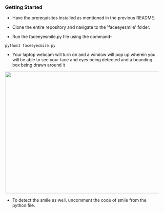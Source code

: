 ### Getting Started

- Have the prerequisites installed as mentioned in the previous README.

- Clone the entire repository and navigate to the 'faceeyesmile' folder.

- Run the faceeyesmile.py file using the command-

```python3 faceeyesmile.py```

- Your laptop webcam will turn on and a window will pop up wherein you will be able to see your face and eyes being detected and a bounding box being drawn around it

<p align="center">
  <img width="550" height="400" src="/faceeyesmiledetection/Face and Eye.jpg">
</p>

- To detect the smile as well, uncomment the code of smile from the python file.
